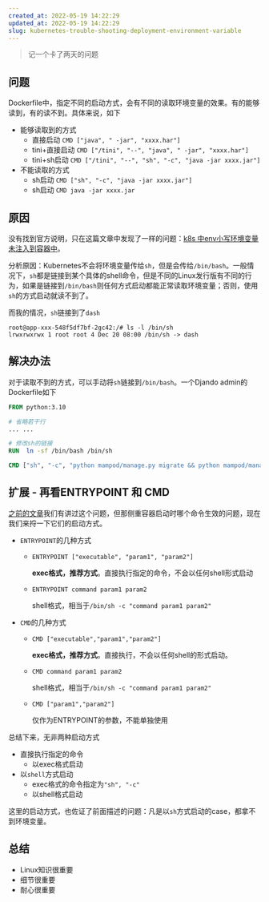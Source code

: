 ```yaml
---
created_at: 2022-05-19 14:22:29
updated_at: 2022-05-19 14:22:29
slug: kubernetes-trouble-shooting-deployment-environment-variable
---
```


> 记一个卡了两天的问题

<!--more-->

## 问题

Dockerfile中，指定不同的启动方式，会有不同的读取环境变量的效果。有的能够读到，有的读不到。具体来说，如下

- 能够读取到的方式
  - 直接启动 `CMD ["java", " -jar", "xxxx.har"]`
  - tini+直接启动 `CMD ["/tini", "--", "java", " -jar", "xxxx.har"]`
  - tini+sh启动 `CMD ["/tini", "--", "sh", "-c", "java -jar xxxx.jar"]`
- 不能读取的方式
  - sh启动 `CMD ["sh", "-c", "java -jar xxxx.jar"]`
  - sh启动 `CMD java -jar xxxx.jar`

## 原因

没有找到官方说明，只在这篇文章中发现了一样的问题：[k8s 中env小写环境变量未注入到容器中](https://blog.csdn.net/zhaopeng_yu/article/details/121375222)。

分析原因：Kubernetes不会将环境变量传给`sh`，但是会传给`/bin/bash`。一般情况下，`sh`都是链接到某个具体的shell命令，但是不同的Linux发行版有不同的行为，如果是链接到`/bin/bash`则任何方式启动都能正常读取环境变量；否则，使用`sh`的方式启动就读不到了。

而我的情况，`sh`链接到了`dash`

```shell
root@app-xxx-548f5df7bf-2gc42:/# ls -l /bin/sh
lrwxrwxrwx 1 root root 4 Dec 20 08:00 /bin/sh -> dash
```

## 解决办法

对于读取不到的方式，可以手动将`sh`链接到`/bin/bash`。一个Djando admin的Dockerfile如下

```dockerfile
FROM python:3.10

# 省略若干行
... ...

# 修改sh的链接
RUN  ln -sf /bin/bash /bin/sh

CMD ["sh", "-c", "python mampod/manage.py migrate && python mampod/manage.py runserver 0.0.0.0:8969"]

```

## 扩展 - 再看ENTRYPOINT 和 CMD

[之前的文章](https://zou8944.com/2021/12/05/Dockerfile/)我们有讲过这个问题，但那侧重容器启动时哪个命令生效的问题，现在我们来捋一下它们的启动方式。

- `ENTRYPOINT`的几种方式

  - `ENTRYPOINT ["executable", "param1", "param2"]`

    **exec格式，推荐方式**。直接执行指定的命令，不会以任何shell形式启动

  - `ENTRYPOINT command param1 param2`

    shell格式，相当于`/bin/sh -c "command param1 param2" `

- `CMD`的几种方式

  - `CMD ["executable","param1","param2"]`

    **exec格式，推荐方式**。直接执行，不会以任何shell的形式启动。

  - `CMD command param1 param2`

    shell格式，相当于`/bin/sh -c "command param1 param2" `

  - `CMD ["param1","param2"]`

    仅作为ENTRYPOINT的参数，不能单独使用

总结下来，无非两种启动方式

- 直接执行指定的命令
  - 以exec格式启动
- 以`shell`方式启动
  - exec格式的命令指定为`"sh", "-c"`
  - 以shell格式启动

这里的启动方式，也佐证了前面描述的问题：凡是以`sh`方式启动的case，都拿不到环境变量。

## 总结

- Linux知识很重要
- 细节很重要
- 耐心很重要
